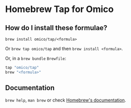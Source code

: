 # Homebrew Tap for Omico

## How do I install these formulae?

`brew install omico/tap/<formula>`

Or `brew tap omico/tap` and then `brew install <formula>`.

Or, in a `brew bundle` `Brewfile`:

```ruby
tap "omico/tap"
brew "<formula>"
```

## Documentation

`brew help`, `man brew` or check [Homebrew's documentation](https://docs.brew.sh).
